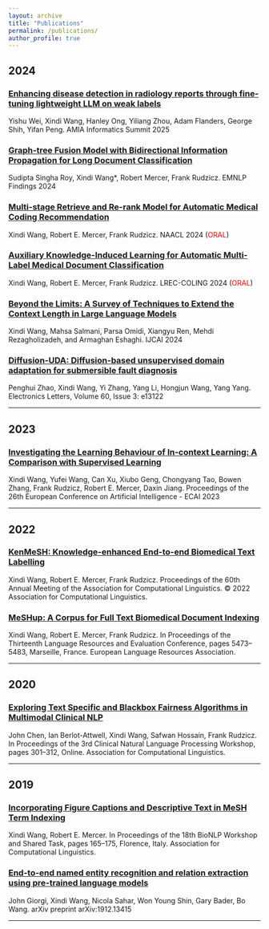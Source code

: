 ```yaml
---
layout: archive
title: "Publications"
permalink: /publications/
author_profile: true
---
```


## 2024

### [Enhancing disease detection in radiology reports through fine-tuning lightweight LLM on weak labels](https://arxiv.org/pdf/2409.16563)

Yishu Wei, Xindi Wang, Hanley Ong, Yiliang Zhou, Adam Flanders, George Shih, Yifan Peng. AMIA Informatics Summit 2025

### [Graph-tree Fusion Model with Bidirectional Information Propagation for Long Document Classification](https://aclanthology.org/2024.findings-emnlp.257/)

Sudipta Singha Roy, Xindi Wang*, Robert Mercer, Frank Rudzicz. EMNLP Findings 2024
### [Multi-stage Retrieve and Re-rank Model for Automatic Medical Coding Recommendation](https://arxiv.org/abs/2405.19093)

Xindi Wang, Robert E. Mercer, Frank Rudzicz. NAACL 2024 (<span style="color:red">ORAL</span>)
### [Auxiliary Knowledge-Induced Learning for Automatic Multi-Label Medical Document Classification](https://aclanthology.org/2024.lrec-main.181) 

Xindi Wang, Robert E. Mercer, Frank Rudzicz. LREC-COLING 2024 (<span style="color:red">ORAL</span>)
### [Beyond the Limits: A Survey of Techniques to Extend the Context Length in Large Language Models](https://arxiv.org/abs/2402.02244)

Xindi Wang, Mahsa Salmani, Parsa Omidi, Xiangyu Ren, Mehdi Rezagholizadeh, and Armaghan Eshaghi. IJCAI 2024
### [Diffusion-UDA: Diffusion-based unsupervised domain adaptation for submersible fault diagnosis](https://ietresearch.onlinelibrary.wiley.com/doi/full/10.1049/ell2.13122) 

Penghui Zhao, Xindi Wang, Yi Zhang, Yang Li, Hongjun Wang, Yang Yang. 
Electronics Letters, Volume 60, Issue 3: e13122

---

## 2023
### [Investigating the Learning Behaviour of In-context Learning:  A Comparison with Supervised Learning](https://ebooks.iospress.nl/doi/10.3233/FAIA230559)

Xindi Wang, Yufei Wang, Can Xu, Xiubo Geng, Chongyang Tao, Bowen Zhang, Frank Rudzicz, Robert E. Mercer, Daxin Jiang. 
Proceedings of the 26th European Conference on Artificial Intelligence - ECAI 2023 

---

## 2022
### [KenMeSH: Knowledge-enhanced End-to-end Biomedical Text Labelling](https://aclanthology.org/2022.acl-long.210/)

Xindi Wang, Robert E. Mercer, Frank Rudzicz. Proceedings of the 60th Annual Meeting of the Association for Computational Linguistics. &copy; 2022 Association for Computational Linguistics.
### [MeSHup: A Corpus for Full Text Biomedical Document Indexing](https://aclanthology.org/2022.lrec-1.586/)

Xindi Wang, Robert E. Mercer, Frank Rudzicz. 
In Proceedings of the Thirteenth Language Resources and Evaluation Conference, pages 5473–5483, Marseille, France. European Language Resources Association.

---
## 2020
### [Exploring Text Specific and Blackbox Fairness Algorithms in Multimodal Clinical NLP](https://aclanthology.org/2020.clinicalnlp-1.33/) 

John Chen, Ian Berlot-Attwell, Xindi Wang, Safwan Hossain, Frank Rudzicz. 
In Proceedings of the 3rd Clinical Natural Language Processing Workshop, pages 301–312, Online. Association for Computational Linguistics.

---
## 2019
### [Incorporating Figure Captions and Descriptive Text in MeSH Term Indexing](https://aclanthology.org/W19-5018/)

Xindi Wang, Robert E. Mercer. In Proceedings of the 18th BioNLP Workshop and Shared Task, pages 165–175, Florence, Italy. Association for Computational Linguistics.
### [End-to-end named entity recognition and relation extraction using pre-trained language models](https://arxiv.org/pdf/1912.13415.pdf) 

John Giorgi, Xindi Wang, Nicola Sahar, Won Young Shin, Gary Bader, Bo Wang. 
arXiv preprint arXiv:1912.13415

---